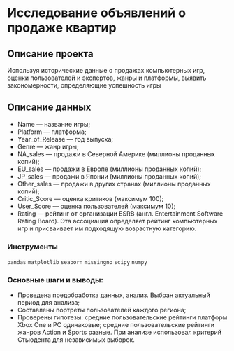 # Исследование объявлений о продаже квартир
## Описание проекта
Используя исторические данные о продажах компьютерных игр, оценки пользователей и экспертов, жанры и платформы, выявить закономерности, определяющие успешность игры 

## Описание данных
- Name — название игры;
- Platform — платформа;
- Year_of_Release — год выпуска;
- Genre — жанр игры;
- NA_sales — продажи в Северной Америке (миллионы проданных копий);
- EU_sales — продажи в Европе (миллионы проданных копий);
- JP_sales — продажи в Японии (миллионы проданных копий);
- Other_sales — продажи в других странах (миллионы проданных копий);
- Critic_Score — оценка критиков (максимум 100);
- User_Score — оценка пользователей (максимум 10);
- Rating — рейтинг от организации ESRB (англ. Entertainment Software Rating Board). Эта ассоциация определяет рейтинг компьютерных игр и присваивает им подходящую возрастную категорию.

### Инструменты
`pandas` `matplotlib` `seaborn` `missingno` `scipy` `numpy`

### Основные шаги и выводы:
- Проведена предобработка данных, анализ. Выбран актуальный период для анализа;
- Составлены портреты пользователей каждого региона;
- Проверены гипотезы: средние пользовательские рейтинги платформ Xbox One и PC одинаковые; средние пользовательские рейтинги жанров Action и Sports разные. При анализе использовал критерий Стьюдента для независимых выборок.
